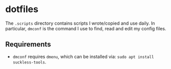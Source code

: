 # dotfiles

The `.scripts` directory contains scripts I wrote/copied and use daily.
In particular, `dmconf` is the command I use to find, read and edit my config files.

## Requirements

- `dmconf` requires `dmenu`, which can be installed via: `sudo apt install suckless-tools`.
